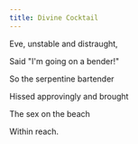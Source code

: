 ```yaml
---
title: Divine Cocktail
---
```

Eve, unstable and distraught,

Said "I'm going on a bender!"

So the serpentine bartender

Hissed approvingly and brought

The sex on the beach

Within reach.
